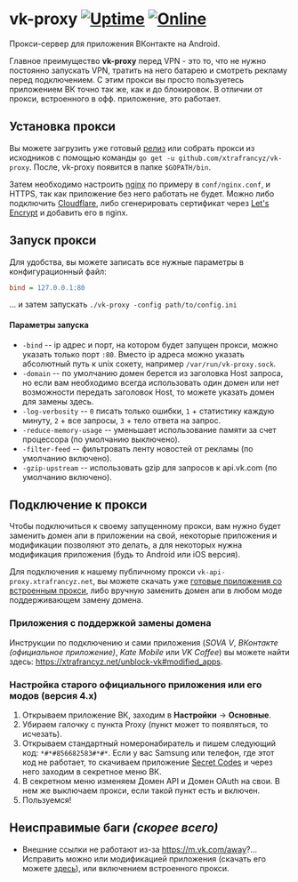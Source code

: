 # vk-proxy [![Uptime](https://img.shields.io/uptimerobot/ratio/7/m780088591-4c8a704c43ffe8c145057754.svg)](https://xtrafrancyz.net/unblock-vk) [![Online](https://img.shields.io/badge/endpoint.svg?url=https://other.xtrafrancyz.net/vk-proxy-badge/onlineBadge)](https://xtrafrancyz.net/unblock-vk)

Прокси-сервер для приложения ВКонтакте на Android.

Главное преимущество **vk-proxy** перед VPN - это то, что не нужно постоянно запускать VPN, тратить на него батарею и смотреть рекламу перед подключением. С этим прокси вы просто пользуетесь приложением ВК точно так же, как и до блокировок. В отличии от прокси, встроенного в офф. приложение, это работает.

## Установка прокси
Вы можете загрузить уже готовый [релиз](https://github.com/xtrafrancyz/vk-proxy/releases) или собрать прокси из исходников с помощью команды `go get -u github.com/xtrafrancyz/vk-proxy`. После, vk-proxy появится в папке `$GOPATH/bin`.

Затем необходимо настроить [nginx](http://nginx.org/) по примеру в `conf/nginx.conf`, и HTTPS, так как приложение без него работать не будет. Можно либо подключить [Cloudflare](https://www.cloudflare.com), либо сгенерировать сертификат через [Let's Encrypt](https://certbot.eff.org) и добавить его в nginx.

## Запуск прокси
Для удобства, вы можете записать все нужные параметры в конфигурационный файл:
```ini
bind = 127.0.0.1:80
```
... и затем запускать `./vk-proxy -config path/to/config.ini`

#### Параметры запуска
- `-bind` -- ip адрес и порт, на котором будет запущен прокси, можно указать только порт `:80`. Вместо ip адреса можно указать абсолютный путь к unix сокету, например `/var/run/vk-proxy.sock`.
- `-domain` -- по умолчанию домен берется из заголовка Host запроса, но если вам необходимо всегда использовать один домен или нет возможности передать заголовок Host, то можете указать домен для замены здесь.
- `-log-verbosity` -- `0` писать только ошибки, `1` + статистику каждую минуту, `2` + все запросы, `3` + тело ответа на запрос.
- `-reduce-memory-usage` -- уменьшает использование памяти за счет процессора (по умолчанию выключено).
- `-filter-feed` -- фильтровать ленту новостей от рекламы (по умолчанию включено).
- `-gzip-upstream` -- использовать gzip для запросов к api.vk.com (по умолчанию включено).

## Подключение к прокси
Чтобы подключиться к своему запущенному прокси, вам нужно будет заменить домен апи в приложении на свой, некоторые приложения и модификации позволяют это делать, а для некоторых нужна модификация приложения (будь то Android или iOS версия).

Для подключения к нашему публичному прокси `vk-api-proxy.xtrafrancyz.net`, вы можете скачать уже [готовые приложения со встроенным прокси](https://github.com/xtrafrancyz/vk-proxy/wiki/%D0%9C%D0%BE%D0%B4%D0%B8%D1%84%D0%B8%D1%86%D0%B8%D1%80%D0%BE%D0%B2%D0%B0%D0%BD%D0%BD%D1%8B%D0%B5-%D0%BF%D1%80%D0%B8%D0%BB%D0%BE%D0%B6%D0%B5%D0%BD%D0%B8%D1%8F), либо вручную заменить домен апи в любом моде поддерживающем замену домена.

### Приложения с поддержкой замены домена
Инструкции по подключению и сами приложения (*SOVA V*, *ВКонтакте (официальное приложение)*, *Kate Mobile* или *VK Coffee*) вы можете найти здесь: https://xtrafrancyz.net/unblock-vk#modified_apps.

### Настройка старого официального приложения или его модов (версия 4.x)
1. Открываем приложение ВК, заходим в **Настройки** -> **Основные**.
2. Убираем галочку с пункта Proxy (пункт может то появляться, то исчезать).
3. Открываем стандартный номеронабиратель и пишем следующий код: `*#*#856682583#*#*`. Если у вас Samsung или телефон, где этот код не работает, то скачиваем приложение [Secret Codes](https://play.google.com/store/apps/details?id=fr.simon.marquis.secretcodes) и через него заходим в секретное меню ВК.
4. В секретном меню изменяем Домен API и Домен OAuth на свои. В нем же выключаем прокси, если такой пункт есть и включен.
5. Пользуемся!

## Неисправимые баги *(скорее всего)*
- Внешние ссылки не работают из-за https://m.vk.com/away?... Исправить можно или модификацией приложения (скачать его можете [здесь](https://xtrafrancyz.net/unblock-vk#modified_apps)), или включением встроенного прокси.
